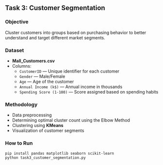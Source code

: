 ## Task 3: Customer Segmentation

### Objective
Cluster customers into groups based on purchasing behavior to better understand and target different market segments.

### Dataset
- **Mall_Customers.csv**
- Columns:
  - `CustomerID` — Unique identifier for each customer
  - `Gender` — Male/Female
  - `Age` — Age of the customer
  - `Annual Income (k$)` — Annual income in thousands
  - `Spending Score (1-100)` — Score assigned based on spending habits

### Methodology
- Data preprocessing
- Determining optimal cluster count using the Elbow Method
- Clustering using **KMeans**
- Visualization of customer segments

### How to Run
```bash
pip install pandas matplotlib seaborn scikit-learn
python task3_customer_segmentation.py